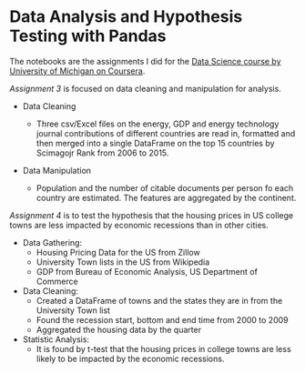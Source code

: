 # Data Analysis and Hypothesis Testing with Pandas

The notebooks are the assignments I did for the [Data Science course by University of Michigan on Coursera](https://www.coursera.org/learn/python-data-analysis). 

*Assignment 3* is focused on data cleaning and manipulation for analysis. 

- Data Cleaning
  - Three csv/Excel files on the energy, GDP and energy technology journal contributions of different countries are read in, formatted and then merged into a single DataFrame on the top 15 countries by Scimagojr Rank from 2006 to 2015.  
  
- Data Manipulation
  - Population and the number of citable documents per person fo each country are estimated. The features are aggregated by the continent.

*Assignment 4* is to test the hypothesis that the housing prices in US college towns are less impacted by economic recessions than in other cities. 

- Data Gathering: 
  - Housing Pricing Data for the US from Zillow
  - University Town lists in the US from Wikipedia
  - GDP from Bureau of Economic Analysis, US Department of Commerce
- Data Cleaning: 
  - Created a DataFrame of towns and the states they are in from the University Town list
  - Found the recession start, bottom and end time from 2000 to 2009
  - Aggregated the housing data by the quarter
- Statistic Analysis: 
  - It is found by t-test that the housing prices in college towns are less likely to be impacted by the economic recessions. 

